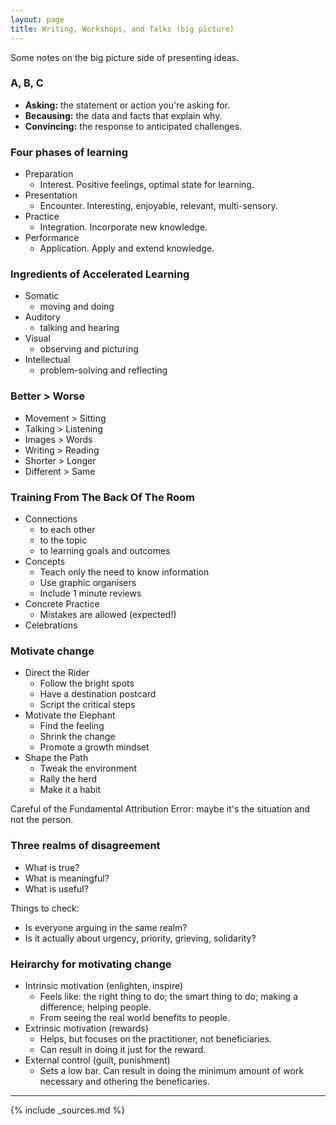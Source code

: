 ```yaml
---
layout: page
title: Writing, Workshops, and Talks (big picture)
---
```


Some notes on the big picture side of presenting ideas.

### A, B, C

- **Asking:** the statement or action you're asking for.
- **Becausing:** the data and facts that explain why.
- **Convincing:** the response to anticipated challenges.

### Four phases of learning

- Preparation
  - Interest. Positive feelings, optimal state for learning.
- Presentation
  - Encounter. Interesting, enjoyable, relevant, multi-sensory.
- Practice
  - Integration. Incorporate new knowledge.
- Performance
  - Application. Apply and extend knowledge.

### Ingredients of Accelerated Learning

- Somatic
  - moving and doing
- Auditory
  - talking and hearing
- Visual
  - observing and picturing
- Intellectual
  - problem-solving and reflecting

### Better > Worse

- Movement > Sitting
- Talking > Listening
- Images > Words
- Writing > Reading
- Shorter > Longer
- Different > Same

### Training From The Back Of The Room

- Connections
  - to each other
  - to the topic
  - to learning goals and outcomes
- Concepts
  - Teach only the need to know information
  - Use graphic organisers
  - Include 1 minute reviews
- Concrete Practice
  - Mistakes are allowed (expected!)
- Celebrations

### Motivate change

- Direct the Rider
  - Follow the bright spots
  - Have a destination postcard
  - Script the critical steps
- Motivate the Elephant
  - Find the feeling
  - Shrink the change
  - Promote a growth mindset
- Shape the Path
  - Tweak the environment
  - Rally the herd
  - Make it a habit

Careful of the Fundamental Attribution Error: maybe it's the situation and not the person.

### Three realms of disagreement

- What is true?
- What is meaningful?
- What is useful?

Things to check:

- Is everyone arguing in the same realm?
- Is it actually about urgency, priority, grieving, solidarity?

### Heirarchy for motivating change

- Intrinsic motivation (enlighten, inspire)
  - Feels like: the right thing to do; the smart thing to do; making a difference; helping people.
  - From seeing the real world benefits to people.
- Extrinsic motivation (rewards)
  - Helps, but focuses on the practitioner, not beneficiaries.
  - Can result in doing it just for the reward.
- External control (guilt, punishment)
  - Sets a low bar. Can result in doing the minimum amount of work necessary and othering the beneficaries.

---

{% include _sources.md %}

